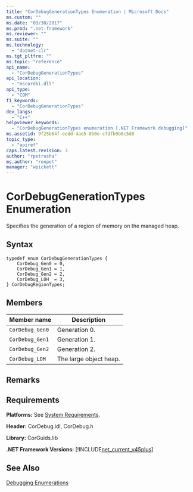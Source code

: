 ```yaml
---
title: "CorDebugGenerationTypes Enumeration | Microsoft Docs"
ms.custom: ""
ms.date: "03/30/2017"
ms.prod: ".net-framework"
ms.reviewer: ""
ms.suite: ""
ms.technology: 
  - "dotnet-clr"
ms.tgt_pltfrm: ""
ms.topic: "reference"
api_name: 
  - "CorDebugGenerationTypes"
api_location: 
  - "mscordbi.dll"
api_type: 
  - "COM"
f1_keywords: 
  - "CorDebugGenerationTypes"
dev_langs: 
  - "C++"
helpviewer_keywords: 
  - "CorDebugGenerationTypes enumeration [.NET Framework debugging]"
ms.assetid: 9f25b64f-eedd-4ae5-8b0e-cfdfb9b6c5d8
topic_type: 
  - "apiref"
caps.latest.revision: 3
author: "rpetrusha"
ms.author: "ronpet"
manager: "wpickett"
---
```

# CorDebugGenerationTypes Enumeration
Specifies the generation of a region of memory on the managed heap.  
  
## Syntax  
  
```  
typedef enum CorDebugGenerationTypes {  
    CorDebug_Gen0 = 0,  
    CorDebug_Gen1 = 1,  
    CorDebug_Gen2 = 2,  
    CorDebug_LOH  = 3,  
} CorDebugRegionTypes;  
```  
  
## Members  
  
|Member name|Description|  
|-----------------|-----------------|  
|`CorDebug_Gen0`|Generation 0.|  
|`CorDebug_Gen1`|Generation 1.|  
|`CorDebug_Gen2`|Generation 2.|  
|`CorDebug_LOH`|The large object heap.|  
  
## Remarks  
  
## Requirements  
 **Platforms:** See [System Requirements](../../../../docs/framework/get-started/system-requirements.md).  
  
 **Header:** CorDebug.idl, CorDebug.h  
  
 **Library:** CorGuids.lib  
  
 **.NET Framework Versions:** [!INCLUDE[net_current_v45plus](../../../../includes/net-current-v45plus-md.md)]  
  
## See Also  
 [Debugging Enumerations](../../../../docs/framework/unmanaged-api/debugging/debugging-enumerations.md)